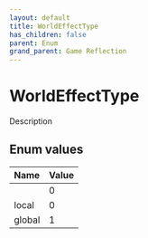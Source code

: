 ```yaml
---
layout: default
title: WorldEffectType
has_children: false
parent: Enum
grand_parent: Game Reflection
---
```

# WorldEffectType
Description 

## Enum values

| Name | Value |
|:----------|:--------------|
|  | 0 |
| local | 0 |
| global | 1 |

